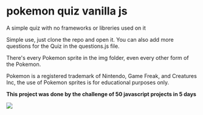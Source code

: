 # pokemon quiz vanilla js
 A simple quiz with no frameworks or libreries used on it

 Simple use, just clone the repo and open it.
 You can also add more questions for the Quiz in the questions.js file.
 
 There's every Pokemon sprite in the img folder, even every other form of the Pokemon.
 
 
 
 Pokemon is a registered trademark of Nintendo, Game Freak, and Creatures Inc, the use of Pokemon sprites is for educational purposes only.

 **This project was done by the challenge of 50 javascript projects in 5 days**

 <img src="https://media.discordapp.net/attachments/842503650017280039/850401511444185139/pokemon_ss.PNG?width=1149&height=559">
